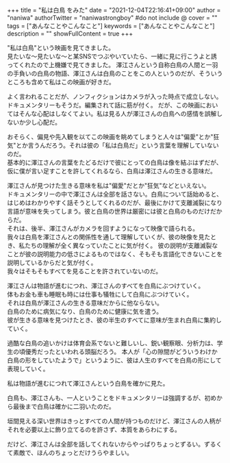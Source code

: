 +++
title = "私は白鳥 をみた"
date = "2021-12-04T22:16:41+09:00"
author = "naniwa"
authorTwitter = "naniwastrongboy" #do not include @
cover = ""
tags = ["あんなことやこんなこと"]
keywords = ["あんなことやこんなこと"]
description = ""
showFullContent = true
+++

"私は白鳥"という映画を見てきました。  
見たいな～見たいな～と某SNSでつぶやいていたら、一緒に見に行こうよと誘ってくれたので上機嫌で見てきました。
澤江さんという自称白鳥の人間と一羽の手負いの白鳥の物語、澤江さんは白鳥のことをこの人というのだが、そういうところも含めて私はこの映画が好きだ。


よく言われることだが、ノンフィクションはカメラが入った時点で成立しない。ドキュメンタリーもそうだ。編集されて話に筋が付く。
だが、この映画においてはそんな心配はしなくてよい。私は見る人が澤江さんの白鳥への感情を誤解しないか少し心配だ。


おそらく、偏見や先入観を以てこの映画を眺めてしまうと人々は"偏愛"とか"狂気"とか言うんだろう。それは彼の「私は白鳥だ」という言葉を理解していないのだ。  
基本的に澤江さんの言葉をたどるだけで彼にとっての白鳥は像を結ぶはずだが、仮に僕が言い足すことを許してくれるなら、白鳥は澤江さんの生きる意味だ。


澤江さんが見つけた生きる意味を私は"偏愛"だとか"狂気"などといえない。  
ドキュメンタリーの中で澤江さんは全部を話さない。白鳥について話始めると、はじめはわかりやすく話そうとしてくれるのだが、最後にかけて支離滅裂になり言語が意味を失ってしまう。彼と白鳥の世界は厳密には彼と白鳥のものだけだからだ。  
それは、後半、澤江さんがカメラを回すようになって映像で語られる。  
我々は白鳥を澤江さんとの関係性を通して理解していくが、彼の映像を見たとき、私たちの理解が全く異なっていたことに気が付く。
彼の説明が支離滅裂なことが彼の説明能力の低さによるものではなく、そもそも言語化できないことを説明しているからだと気が付く。  
我々はそもそもすべてを見ることを許されていないのだ。


澤江さんは物語が進むにつれ、澤江さんのすべてを白鳥にぶつけていく。  
体もお金も車も睡眠も時には仕事も犠牲にして白鳥にぶつけていく。  
それは白鳥が澤江さんの生きる意味だからに他ならない。  
白鳥のために病気になり、白鳥のために健康に気を遣う。  
彼が生きる意味を見つけたとき、彼の半生のすべてに意味が生まれ白鳥に集約していく。


過酷な白鳥の追いかけは体育会系でないと難しいし、鋭い観察眼、分析力は、学生の頃優秀だったといわれる頭脳だろう。
本人が「心の隙間がどういうわけか白鳥の形をしていたようで」というように、彼は人生のすべてを白鳥の形にして表現していく。  


私は物語が進むにつれて澤江さんという白鳥を確かに見た。  


白鳥も、澤江さんも、一人ということをドキュメンタリーは強調するが、初めから最後まで白鳥は確かに二羽いたのだ。  


垣間見える深い世界はきっとすべての人間が持つものだけど、澤江さんの人柄がそれを必要以上に飾り立てるのを許さず、本質をあらわにする。  


だけど、澤江さんは全部を話してくれないからやっぱりちょっとずるい。ずるくて素敵で、ほんのちょっとだけうらやましい。
